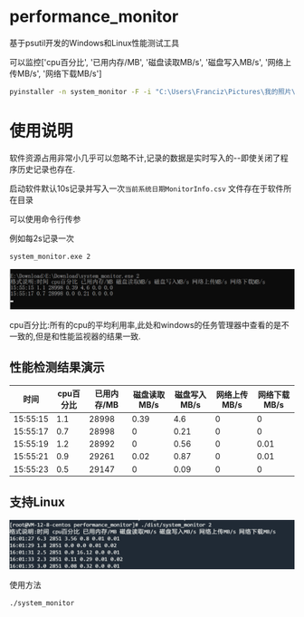 # performance_monitor
基于psutil开发的Windows和Linux性能测试工具

可以监控['cpu百分比', '已用内存/MB', '磁盘读取MB/s', '磁盘写入MB/s', '网络上传MB/s', '网络下载MB/s']

```bash
pyinstaller -n system_monitor -F -i "C:\Users\Franciz\Pictures\我的照片\performance_monitor.ico" .\system_monitor.py --distpath=E:\WORK\测试升级工具
```

# 使用说明

软件资源占用非常小几乎可以忽略不计,记录的数据是实时写入的--即使关闭了程序历史记录也存在.

启动软件默认10s记录并写入一次`当前系统日期MonitorInfo.csv` 文件存在于软件所在目录

可以使用命令行传参

例如每2s记录一次

```bash
system_monitor.exe 2
```

![image-20230228155550537](README.assets/image-20230228155550537.png)	

cpu百分比:所有的cpu的平均利用率,此处和windows的任务管理器中查看的是不一致的,但是和性能监视器的结果一致.



## 性能检测结果演示

| 时间     | cpu百分比 | 已用内存/MB | 磁盘读取MB/s | 磁盘写入MB/s | 网络上传MB/s | 网络下载MB/s |
| -------- | --------- | ----------- | ------------ | ------------ | ------------ | ------------ |
| 15:55:15 | 1.1       | 28998       | 0.39         | 4.6          | 0            | 0            |
| 15:55:17 | 0.7       | 28998       | 0            | 0.21         | 0            | 0            |
| 15:55:19 | 1.2       | 28992       | 0            | 0.56         | 0            | 0.01         |
| 15:55:21 | 0.9       | 29261       | 0.02         | 0.87         | 0            | 0.01         |
| 15:55:23 | 0.5       | 29147       | 0            | 0.09         | 0            | 0            |



## 支持Linux

![image-20230228160204237](README.assets/image-20230228160204237.png)	

使用方法

```shell
./system_monitor
```

